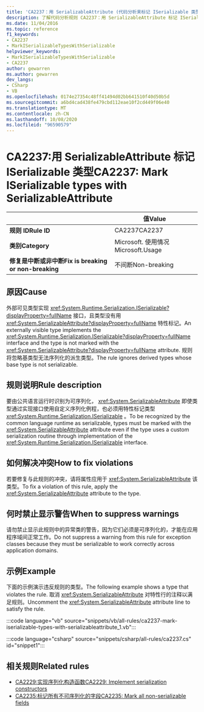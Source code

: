 ```yaml
---
title: 'CA2237：用 SerializableAttribute (代码分析来标记 ISerializable 类型) '
description: 了解代码分析规则 CA2237：用 SerializableAttribute 标记 ISerializable 类型
ms.date: 11/04/2016
ms.topic: reference
f1_keywords:
- CA2237
- MarkISerializableTypesWithSerializable
helpviewer_keywords:
- MarkISerializableTypesWithSerializable
- CA2237
author: gewarren
ms.author: gewarren
dev_langs:
- CSharp
- VB
ms.openlocfilehash: 0174e27354c48ff41494d02bb641510f40d50b5d
ms.sourcegitcommit: a6bd4cad438fe479cbd112eae10f2cd449f06e40
ms.translationtype: MT
ms.contentlocale: zh-CN
ms.lasthandoff: 10/08/2020
ms.locfileid: "96590579"
---
```

# <a name="ca2237-mark-iserializable-types-with-serializableattribute"></a><span data-ttu-id="1b24b-103">CA2237:用 SerializableAttribute 标记 ISerializable 类型</span><span class="sxs-lookup"><span data-stu-id="1b24b-103">CA2237: Mark ISerializable types with SerializableAttribute</span></span>

| | <span data-ttu-id="1b24b-104">值</span><span class="sxs-lookup"><span data-stu-id="1b24b-104">Value</span></span> |
|-|-|
| <span data-ttu-id="1b24b-105">**规则 ID**</span><span class="sxs-lookup"><span data-stu-id="1b24b-105">**Rule ID**</span></span> |<span data-ttu-id="1b24b-106">CA2237</span><span class="sxs-lookup"><span data-stu-id="1b24b-106">CA2237</span></span>|
| <span data-ttu-id="1b24b-107">**类别**</span><span class="sxs-lookup"><span data-stu-id="1b24b-107">**Category**</span></span> |<span data-ttu-id="1b24b-108">Microsoft. 使用情况</span><span class="sxs-lookup"><span data-stu-id="1b24b-108">Microsoft.Usage</span></span>|
| <span data-ttu-id="1b24b-109">**修复是中断或非中断**</span><span class="sxs-lookup"><span data-stu-id="1b24b-109">**Fix is breaking or non-breaking**</span></span> |<span data-ttu-id="1b24b-110">不间断</span><span class="sxs-lookup"><span data-stu-id="1b24b-110">Non-breaking</span></span>|

## <a name="cause"></a><span data-ttu-id="1b24b-111">原因</span><span class="sxs-lookup"><span data-stu-id="1b24b-111">Cause</span></span>

<span data-ttu-id="1b24b-112">外部可见类型实现 <xref:System.Runtime.Serialization.ISerializable?displayProperty=fullName> 接口，且类型没有用 <xref:System.SerializableAttribute?displayProperty=fullName> 特性标记。</span><span class="sxs-lookup"><span data-stu-id="1b24b-112">An externally visible type implements the <xref:System.Runtime.Serialization.ISerializable?displayProperty=fullName> interface and the type is not marked with the <xref:System.SerializableAttribute?displayProperty=fullName> attribute.</span></span> <span data-ttu-id="1b24b-113">规则将忽略基类型无法序列化的派生类型。</span><span class="sxs-lookup"><span data-stu-id="1b24b-113">The rule ignores derived types whose base type is not serializable.</span></span>

## <a name="rule-description"></a><span data-ttu-id="1b24b-114">规则说明</span><span class="sxs-lookup"><span data-stu-id="1b24b-114">Rule description</span></span>

<span data-ttu-id="1b24b-115">要由公共语言运行时识别为可序列化， <xref:System.SerializableAttribute> 即使类型通过实现接口使用自定义序列化例程，也必须用特性标记类型 <xref:System.Runtime.Serialization.ISerializable> 。</span><span class="sxs-lookup"><span data-stu-id="1b24b-115">To be recognized by the common language runtime as serializable, types must be marked with the <xref:System.SerializableAttribute> attribute even if the type uses a custom serialization routine through implementation of the <xref:System.Runtime.Serialization.ISerializable> interface.</span></span>

## <a name="how-to-fix-violations"></a><span data-ttu-id="1b24b-116">如何解决冲突</span><span class="sxs-lookup"><span data-stu-id="1b24b-116">How to fix violations</span></span>

<span data-ttu-id="1b24b-117">若要修复与此规则的冲突，请将属性应用于 <xref:System.SerializableAttribute> 该类型。</span><span class="sxs-lookup"><span data-stu-id="1b24b-117">To fix a violation of this rule, apply the <xref:System.SerializableAttribute> attribute to the type.</span></span>

## <a name="when-to-suppress-warnings"></a><span data-ttu-id="1b24b-118">何时禁止显示警告</span><span class="sxs-lookup"><span data-stu-id="1b24b-118">When to suppress warnings</span></span>

<span data-ttu-id="1b24b-119">请勿禁止显示此规则中的异常类的警告，因为它们必须是可序列化的，才能在应用程序域间正常工作。</span><span class="sxs-lookup"><span data-stu-id="1b24b-119">Do not suppress a warning from this rule for exception classes because they must be serializable to work correctly across application domains.</span></span>

## <a name="example"></a><span data-ttu-id="1b24b-120">示例</span><span class="sxs-lookup"><span data-stu-id="1b24b-120">Example</span></span>

<span data-ttu-id="1b24b-121">下面的示例演示违反规则的类型。</span><span class="sxs-lookup"><span data-stu-id="1b24b-121">The following example shows a type that violates the rule.</span></span> <span data-ttu-id="1b24b-122">取消 <xref:System.SerializableAttribute> 对特性行的注释以满足规则。</span><span class="sxs-lookup"><span data-stu-id="1b24b-122">Uncomment the <xref:System.SerializableAttribute> attribute line to satisfy the rule.</span></span>

:::code language="vb" source="snippets/vb/all-rules/ca2237-mark-iserializable-types-with-serializableattribute_1.vb":::

:::code language="csharp" source="snippets/csharp/all-rules/ca2237.cs" id="snippet1":::

## <a name="related-rules"></a><span data-ttu-id="1b24b-123">相关规则</span><span class="sxs-lookup"><span data-stu-id="1b24b-123">Related rules</span></span>

- [<span data-ttu-id="1b24b-124">CA2229:实现序列化构造函数</span><span class="sxs-lookup"><span data-stu-id="1b24b-124">CA2229: Implement serialization constructors</span></span>](ca2229.md)
- [<span data-ttu-id="1b24b-125">CA2235:标记所有不可序列化的字段</span><span class="sxs-lookup"><span data-stu-id="1b24b-125">CA2235: Mark all non-serializable fields</span></span>](ca2235.md)
